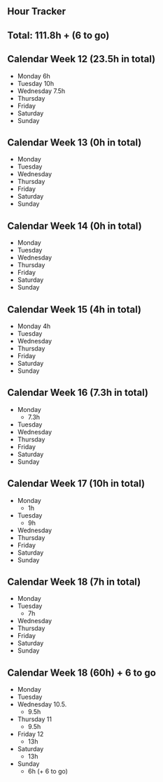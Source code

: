 Hour Tracker
---

## Total: 111.8h + (6 to go)

## Calendar Week 12 (23.5h in total)
* Monday 6h
* Tuesday 10h
* Wednesday 7.5h
* Thursday
* Friday
* Saturday
* Sunday

## Calendar Week 13 (0h in total)
* Monday
* Tuesday
* Wednesday
* Thursday
* Friday
* Saturday
* Sunday

## Calendar Week 14 (0h in total)
* Monday
* Tuesday
* Wednesday
* Thursday
* Friday
* Saturday
* Sunday

## Calendar Week 15 (4h in total)
* Monday 4h
* Tuesday
* Wednesday
* Thursday
* Friday
* Saturday
* Sunday

## Calendar Week 16 (7.3h in total)
* Monday
  * 7.3h
* Tuesday
* Wednesday
* Thursday
* Friday
* Saturday
* Sunday

## Calendar Week 17 (10h in total)
* Monday 
  * 1h
* Tuesday 
  * 9h
* Wednesday
* Thursday
* Friday
* Saturday
* Sunday

## Calendar Week 18 (7h in total)
* Monday
* Tuesday 
  * 7h
* Wednesday
* Thursday
* Friday
* Saturday
* Sunday

## Calendar Week 18 (60h) + 6 to go
* Monday 
* Tuesday
* Wednesday 10.5.
  * 9.5h
* Thursday 11
  * 9.5h
* Friday 12 
  * 13h
* Saturday
  * 13h
* Sunday
  * 6h (+ 6 to go)
